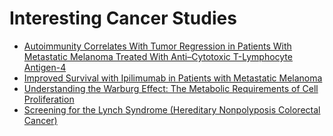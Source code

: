 # Interesting Cancer Studies

- [Autoimmunity Correlates With Tumor Regression in Patients With Metastatic Melanoma Treated With Anti–Cytotoxic T-Lymphocyte Antigen-4 ](https://ascopubs.org/doi/10.1200/JCO.2005.06.205)
- [Improved Survival with Ipilimumab in Patients with Metastatic Melanoma](https://www.nejm.org/doi/full/10.1056/nejmoa1003466)
- [Understanding the Warburg Effect: The Metabolic Requirements of Cell Proliferation](https://www.science.org/doi/10.1126/science.1160809)
- [Screening for the Lynch Syndrome (Hereditary Nonpolyposis Colorectal Cancer)](https://www.nejm.org/doi/full/10.1056/nejmoa043146)

